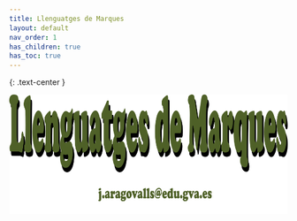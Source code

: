 ```yaml
---
title: Llenguatges de Marques
layout: default
nav_order: 1
has_children: true
has_toc: true
---
```




{: .text-center }

![alt text](assets/imatges/llmm.png)